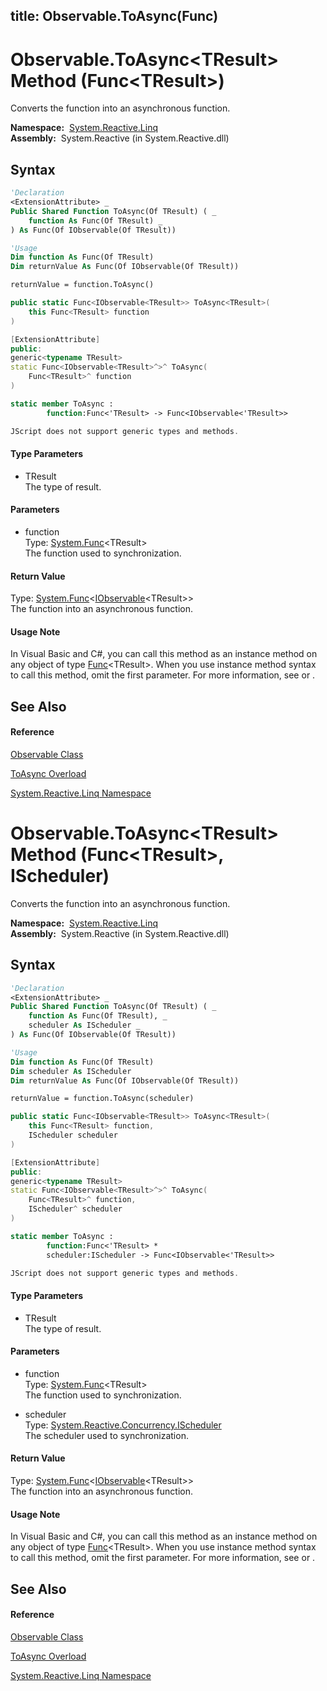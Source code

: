 title: Observable.ToAsync<TResult>(Func<TResult>)
---
# Observable.ToAsync\<TResult\> Method (Func\<TResult\>)

Converts the function into an asynchronous function.

**Namespace:**  [System.Reactive.Linq](System.Reactive.Linq/System.Reactive.Linq)  
**Assembly:**  System.Reactive (in System.Reactive.dll)

## Syntax

```vb
'Declaration
<ExtensionAttribute> _
Public Shared Function ToAsync(Of TResult) ( _
    function As Func(Of TResult) _
) As Func(Of IObservable(Of TResult))
```

```vb
'Usage
Dim function As Func(Of TResult)
Dim returnValue As Func(Of IObservable(Of TResult))

returnValue = function.ToAsync()
```

```csharp
public static Func<IObservable<TResult>> ToAsync<TResult>(
    this Func<TResult> function
)
```

```c++
[ExtensionAttribute]
public:
generic<typename TResult>
static Func<IObservable<TResult>^>^ ToAsync(
    Func<TResult>^ function
)
```

```fsharp
static member ToAsync : 
        function:Func<'TResult> -> Func<IObservable<'TResult>> 
```

```javascript
JScript does not support generic types and methods.
```

#### Type Parameters

- TResult  
  The type of result.

#### Parameters

- function  
  Type: [System.Func](https://msdn.microsoft.com/en-us/library/Bb534960)\<TResult\>  
  The function used to synchronization.

#### Return Value

Type: [System.Func](https://msdn.microsoft.com/en-us/library/Bb534960)\<[IObservable](https://msdn.microsoft.com/en-us/library/Dd990377)\<TResult\>\>  
The function into an asynchronous function.

#### Usage Note

In Visual Basic and C\#, you can call this method as an instance method on any object of type [Func](https://msdn.microsoft.com/en-us/library/Bb534960)\<TResult\>. When you use instance method syntax to call this method, omit the first parameter. For more information, see [](https://msdn.microsoft.com/en-us/library/Bb384936) or [](https://msdn.microsoft.com/en-us/library/Bb383977).

## See Also

#### Reference

[Observable Class](Observable/Observable)

[ToAsync Overload](ToAsync/Observable.ToAsync)

[System.Reactive.Linq Namespace](System.Reactive.Linq/System.Reactive.Linq)

# Observable.ToAsync\<TResult\> Method (Func\<TResult\>, IScheduler)

Converts the function into an asynchronous function.

**Namespace:**  [System.Reactive.Linq](System.Reactive.Linq/System.Reactive.Linq)  
**Assembly:**  System.Reactive (in System.Reactive.dll)

## Syntax

```vb
'Declaration
<ExtensionAttribute> _
Public Shared Function ToAsync(Of TResult) ( _
    function As Func(Of TResult), _
    scheduler As IScheduler _
) As Func(Of IObservable(Of TResult))
```

```vb
'Usage
Dim function As Func(Of TResult)
Dim scheduler As IScheduler
Dim returnValue As Func(Of IObservable(Of TResult))

returnValue = function.ToAsync(scheduler)
```

```csharp
public static Func<IObservable<TResult>> ToAsync<TResult>(
    this Func<TResult> function,
    IScheduler scheduler
)
```

```c++
[ExtensionAttribute]
public:
generic<typename TResult>
static Func<IObservable<TResult>^>^ ToAsync(
    Func<TResult>^ function, 
    IScheduler^ scheduler
)
```

```fsharp
static member ToAsync : 
        function:Func<'TResult> * 
        scheduler:IScheduler -> Func<IObservable<'TResult>> 
```

```javascript
JScript does not support generic types and methods.
```

#### Type Parameters

- TResult  
  The type of result.

#### Parameters

- function  
  Type: [System.Func](https://msdn.microsoft.com/en-us/library/Bb534960)\<TResult\>  
  The function used to synchronization.

- scheduler  
  Type: [System.Reactive.Concurrency.IScheduler](IScheduler/IScheduler)  
  The scheduler used to synchronization.

#### Return Value

Type: [System.Func](https://msdn.microsoft.com/en-us/library/Bb534960)\<[IObservable](https://msdn.microsoft.com/en-us/library/Dd990377)\<TResult\>\>  
The function into an asynchronous function.

#### Usage Note

In Visual Basic and C\#, you can call this method as an instance method on any object of type [Func](https://msdn.microsoft.com/en-us/library/Bb534960)\<TResult\>. When you use instance method syntax to call this method, omit the first parameter. For more information, see [](https://msdn.microsoft.com/en-us/library/Bb384936) or [](https://msdn.microsoft.com/en-us/library/Bb383977).

## See Also

#### Reference

[Observable Class](Observable/Observable)

[ToAsync Overload](ToAsync/Observable.ToAsync)

[System.Reactive.Linq Namespace](System.Reactive.Linq/System.Reactive.Linq)
